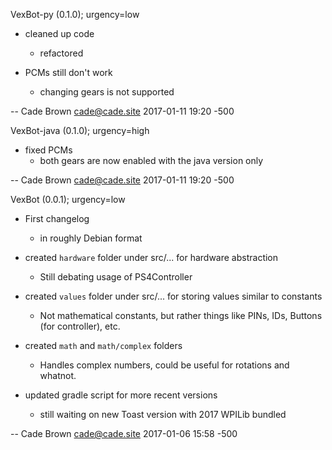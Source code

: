 VexBot-py (0.1.0); urgency=low

   * cleaned up code
     - refactored

  * PCMs still don't work
     - changing gears is not supported 


 -- Cade Brown <cade@cade.site>  2017-01-11 19:20 -500

VexBot-java (0.1.0); urgency=high

   * fixed PCMs
     - both gears are now enabled with the java version only


 -- Cade Brown <cade@cade.site>  2017-01-11 19:20 -500


VexBot (0.0.1); urgency=low

   * First changelog
      - in roughly Debian format

   * created `hardware` folder under src/... for hardware abstraction
     - Still debating usage of PS4Controller

   * created `values` folder under src/... for storing values similar to constants
     - Not mathematical constants, but rather things like PINs, IDs, Buttons (for controller), etc.

   * created `math` and `math/complex` folders
     - Handles complex numbers, could be useful for rotations and whatnot.

   * updated gradle script for more recent versions
     - still waiting on new Toast version with 2017 WPILib bundled


 -- Cade Brown <cade@cade.site>  2017-01-06 15:58 -500
